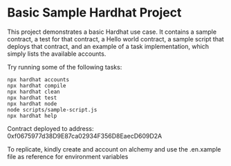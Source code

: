 # Basic Sample Hardhat Project

This project demonstrates a basic Hardhat use case. It contains a sample contract, a test for that contract, a Hello world contract, a sample script that deploys that contract, and an example of a task implementation, which simply lists the available accounts.

Try running some of the following tasks:

```shell
npx hardhat accounts
npx hardhat compile
npx hardhat clean
npx hardhat test
npx hardhat node
node scripts/sample-script.js
npx hardhat help
```

Contract deployed to address: 0xf0675977d38D9E87ca02934F356D8EaecD609D2A

To replicate, kindly create and account on alchemy and use the .en.xample file as reference for environment variables
